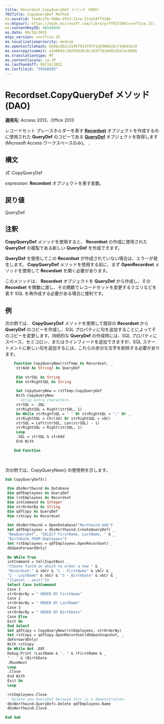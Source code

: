 ```yaml
---
title: Recordset.CopyQueryDef メソッド (DAO)
TOCTitle: CopyQueryDef Method
ms:assetid: fee8c2fe-500e-dfb3-21ce-211e54ff334b
ms:mtpsurl: https://msdn.microsoft.com/library/Ff837296(v=office.15)
ms:contentKeyID: 48548950
ms.date: 09/18/2015
mtps_version: v=office.15
ms.localizationpriority: medium
ms.openlocfilehash: 84dbcdb2c3195f933f977142906b18c7196d1bc0
ms.sourcegitcommit: a1d9041c20256616c9c183f7d1049142a7ac6991
ms.translationtype: MT
ms.contentlocale: ja-JP
ms.lasthandoff: 09/24/2021
ms.locfileid: "59568503"
---
```

# <a name="recordsetcopyquerydef-method-dao"></a>Recordset.CopyQueryDef メソッド (DAO)


**適用先:** Access 2013、Office 2013

レコードセット プレースホルダーを表す **[Recordset](recordset-object-dao.md)** オブジェクトを作成するのに使用された **QueryDef** のコピーである **[QueryDef](querydef-object-dao.md)** オブジェクトを取得します (Microsoft Access ワークスペースのみ)。 .

## <a name="syntax"></a>構文

*式* .CopyQueryDef

*expression*: **Recordset** オブジェクトを表す変数。

## <a name="return-value"></a>戻り値

QueryDef

## <a name="remarks"></a>注釈

**CopyQueryDef** メソッドを使用すると、 **Recordset** の作成に使用された **QueryDef** の複製である新しい **QueryDef** を作成できます。

**QueryDef** を使用してこの **Recordset** が作成されていない場合は、エラーが発生します。 **CopyQueryDef** メソッドを使用する前に、まず **OpenRecordset** メソッドを使用して **Recordset** を開く必要があります。

このメソッドは、 **Recordset** オブジェクトを **QueryDef** から作成し、その **Recordset** を関数に渡し、その関数でレコードセットを変更するクエリなどを表す SQL を再作成する必要がある場合に便利です。

## <a name="example"></a>例

次の例では、 **CopyQueryDef** メソッドを使用して既存の **Recordset** から **QueryDef** のコピーを作成し、SQL プロパティに句を追加することによってそのコピーを変更します。持続的な **QueryDef** の作成時には、SQL プロパティにスペース、セミコロン、またはラインフィードを追加できますが、SQL ステートメントに新しい句を追加するには、これらの余分な文字を削除する必要があります。

```vb
    Function CopyQueryNew(rstTemp As Recordset, _ 
     strAdd As String) As QueryDef 
     
     Dim strSQL As String 
     Dim strRightSQL As String 
     
     Set CopyQueryNew = rstTemp.CopyQueryDef 
     With CopyQueryNew 
     ' Strip extra characters. 
     strSQL = .SQL 
     strRightSQL = Right(strSQL, 1) 
     Do While strRightSQL = " " Or strRightSQL = ";" Or _ 
     strRightSQL = Chr(10) Or strRightSQL = vbCr 
     strSQL = Left(strSQL, Len(strSQL) - 1) 
     strRightSQL = Right(strSQL, 1) 
     Loop 
     .SQL = strSQL & strAdd 
     End With 
     
    End Function 
```

<br/>

次の例では、CopyQueryNew() の使用例を示します。

```vb 
Sub CopyQueryDefX() 
 
 Dim dbsNorthwind As Database 
 Dim qdfEmployees As QueryDef 
 Dim rstEmployees As Recordset 
 Dim intCommand As Integer 
 Dim strOrderBy As String 
 Dim qdfCopy As QueryDef 
 Dim rstCopy As Recordset 
 
 Set dbsNorthwind = OpenDatabase("Northwind.mdb") 
 Set qdfEmployees = dbsNorthwind.CreateQueryDef( _ 
 "NewQueryDef", "SELECT FirstName, LastName, " & _ 
 "BirthDate FROM Employees") 
 Set rstEmployees = qdfEmployees.OpenRecordset( _ 
 dbOpenForwardOnly) 
 
 Do While True 
 intCommand = Val(InputBox( _ 
 "Choose field on which to order a new " & _ 
 "Recordset:" & vbCr & "1 - FirstName" & vbCr & _ 
 "2 - LastName" & vbCr & "3 - BirthDate" & vbCr & _ 
 "[Cancel - exit]")) 
 Select Case intCommand 
 Case 1 
 strOrderBy = " ORDER BY FirstName" 
 Case 2 
 strOrderBy = " ORDER BY LastName" 
 Case 3 
 strOrderBy = " ORDER BY BirthDate" 
 Case Else 
 Exit Do 
 End Select 
 Set qdfCopy = CopyQueryNew(rstEmployees, strOrderBy) 
 Set rstCopy = qdfCopy.OpenRecordset(dbOpenSnapshot, _ 
 dbForwardOnly) 
 With rstCopy 
 Do While Not .EOF 
 Debug.Print !LastName & ", " & !FirstName & _ 
 " - " & !BirthDate 
 .MoveNext 
 Loop 
 .Close 
 End With 
 Exit Do 
 Loop 
 
 rstEmployees.Close 
 ' Delete new QueryDef because this is a demonstration. 
 dbsNorthwind.QueryDefs.Delete qdfEmployees.Name 
 dbsNorthwind.Close 
 
End Sub 
 
```

